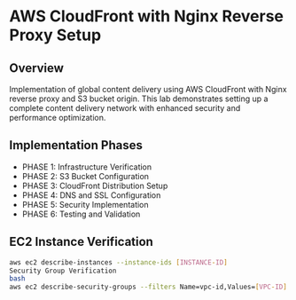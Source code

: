 # AWS CloudFront with Nginx Reverse Proxy Setup

## Overview
Implementation of global content delivery using AWS CloudFront with Nginx reverse proxy and S3 bucket origin. This lab demonstrates setting up a complete content delivery network with enhanced security and performance optimization.

## Implementation Phases
* PHASE 1: Infrastructure Verification
* PHASE 2: S3 Bucket Configuration
* PHASE 3: CloudFront Distribution Setup
* PHASE 4: DNS and SSL Configuration
* PHASE 5: Security Implementation
* PHASE 6: Testing and Validation

## EC2 Instance Verification
```bash
aws ec2 describe-instances --instance-ids [INSTANCE-ID]
Security Group Verification
bash
aws ec2 describe-security-groups --filters Name=vpc-id,Values=[VPC-ID]

